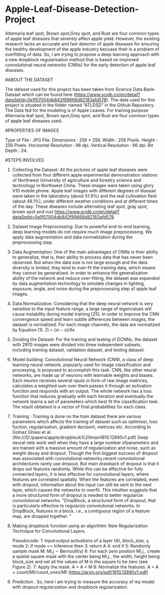# Apple-Leaf-Disease-Detection-Project
Alternaria leaf spot, Brown spot,Grey spot, and Rust are four common types of apple leaf diseases that severely affect apple yield. 
However, the existing research lacks an accurate and fast detector of apple diseases for ensuring the healthy development of the apple
industry becuase their is a problem of overfitting of data. So, i am trying to propose a deep learning approach with a new dropblock
regularisation method that is based on improved convolutional neural networks (CNNs) for the early detection of apple leaf diseases.

#ABOUT THE DATASET

The dataset used for this project has been taken from Science Data Bank- Dataset which can be found here 
(https://www.scidb.cn/en/detail?dataSetId=0e1f57004db842f99668d82183afd578).
The data used for this project is situated in the folder named “ATLDSD” in the Github Repository.
The Data fed for the modeling is of Apple Leaves. For training purpose Alternaria leaf spot, Brown spot,Grey spot, 
and Rust are four common types of apple leaf diseases used.

#PROPERTIES OF IMAGES

Type of File : JPG File.
Dimensions : 256 * 256.
Width : 256 Pixels.
Height : 256 Pixels.
Horizontal Resolution : 96 dpi.
Vertical Resolution : 96 dpi.
Bit Depth : 24.

#STEPS INVOLVED

1. Collecting the Dataset: 
  All the pictures of apple leaf diseases were collected from four different apple experimental
  demonstration stations of Northwest University of agriculture and forestry science and technology in Northwest China. 
  These images were taken using glory V10 mobile phone. Apple leaf images with different degrees of disease were taken 
  in the laboratory (about 51.9%) and the real cultivation field (about 48.1%), under different weather conditions and 
  at different times of the day. These diseases include alternating leaf spot, gray spot, brown spot and rust
  https://www.scidb.cn/en/detail?dataSetId=0e1f57004db842f99668d82183afd578.
 
2. Dataset Image Preprocessing:
  Due to powerful end-to-end learning, deep learning models do not require much image
  preprocessing. We apply data augmentation and data normalization during the preprocessing step.

3. Data Augmentation:
  One of the main advantages of CNNs is their ability to generalize, that is, their ability to process
  data that has never been observed. But when the data size is not large enough and the data diversity
  is limited, they tend to over-fit the training data, which means they cannot be generalized.
  In order to enhance the generalization ability of the network and reduce over-fitting, the dataset was
  expanded by data augmentation technology to simulate changes in lighting, exposure, angle, and noise
  during the preprocessing step of apple leaf images.
 
4. Data Normalization:
   Considering that the deep neural network is very sensitive to the input feature range, a large
   range of eigenvalues will cause instability during model training [25]. In order to improve the CNN
   convergence speed and learn subtle differences between images, the dataset is normalized. For each
   image channels, the data are normalized by Equation (1).
   Zi = (xi − x)/δx
  
5. Dividing the Dataset:
  For the training and testing of DCNNs, the dataset with 2970 images were divided into three
  independent subsets, including training dataset, validation dataset, and testing dataset.
  
6. Model building:
  Convolutional Neural Network (CNN), a class of deep learning neural network, popularly used for image 
  classification and processing, is proposed to accomplish this task. CNN, like other neural networks, 
  are made up of neurons with learnable weights and biases. Each neuron receives several nputs in 
  form of raw image matrices, calculates a weighted sum over them passes it through an activation function
  and responds with an output. The whole network has a loss function that reduces gradually with each iteration
  and eventually the network learns a set of parameters which best fit the classification task. The result 
  obtained is a vector of final probabilities for each class.

7. Training :
  Training is done on the train dataset there are various parameters which affects the training of dataset such as optimiser,
  loss fuction, regularisation, gradient decisent, metrices etc. 
  According to Golnaz Ghiasi et al.(file:///D:/papers/apple/dropblock%20main1810.12890v1.pdf) Deep neural nets work well when they have a large
  number ofparameters and are trained with a massive amount of regularization
  and noise, such as weight decay and dropout. Though the first biggest success of dropout was associated with convolutional 
  networks,recent convolutional architectures rarely use dropout.
  But main drawback of dropout is that it drops out features randomly. While this can be effective for fully connected layers,
  it is less effective for convolutional layers, where features are correlated spatially. When the features are correlated, 
   even with dropout, information about the input can still be sent to the next layer, which causes the networks to overfit. 
  This intuition suggests that a more structured form of dropout is needed to better regularize convolutional networks.
  "DropBlock, a structured form of dropout, that is particularly effective to
  regularize convolutional networks. In DropBlock, features in a block, i.e., a contiguous region of a
  feature map, are dropped together. "

8. Making dropblock function using an algorihtm:
  New Regularization Technique for Convolutional Layers.
    
    Pseudocode:
    1: Input:output activations of a layer (A), block_size, γ, mode
    2: if mode == Inference then
    3: return A
    4: end if
    5: Randomly sample mask M: Mi,j ∼ Bernoulli(γ)
    6: For each zero position Mi,j , create a spatial square mask with the center being Mi,j , the width,
        height being block_size and set all the values of M in the square to be zero (see Figure 2).
    7: Apply the mask: A = A × M
    8: Normalize the features: A = A × count(M)/count_ones(M)
    (https://arxiv.org/pdf/1810.12890v1.pdf)
 9. Prediction :
 So, here i am trying to measure the accuracy of my model with dropout regularization and dropblock regularization.
 
 
